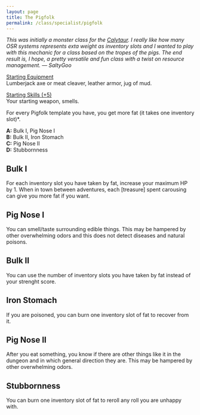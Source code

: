 ```yaml
---
layout: page
title: The Pigfolk
permalink: /class/specialist/pigfolk
---
```


<span class="alchemy"> *This was initially a monster class for the [Calytaur](https://saltygoo.github.io/monsters/calytaur). I really like how many OSR systems represents exta weight as inventory slots and I wanted to play with this mechanic for a class based on the tropes of the pigs. The end result is, I hope, a pretty versatile and fun class with a twist on resource management. — SaltyGoo* </span>

<ins>Starting Equipment</ins><br>
Lumberjack axe or meat cleaver, leather armor, jug of mud.

<ins>Starting Skills (+5)</ins><br>
Your starting weapon, smells.

For every Pigfolk template you have, you get more fat (it takes one inventory slot)*.

**A:** Bulk I, Pig Nose I<br>
**B:** Bulk II, Iron Stomach<br>
**C:** Pig Nose II<br>
**D:** Stubbornness<br>

## Bulk I
For each inventory slot you have taken by fat, increase your maximum HP by 1. When in town between adventures, each [treasure] spent carousing can give you more fat if you want.

## Pig Nose I
You can smell/taste surrounding edible things. This may be hampered by other overwhelming odors and this does not detect diseases and natural poisons.

## Bulk II
You can use the number of inventory slots you have taken by fat instead of your strenght score.

## Iron Stomach
If you are poisoned, you can burn one inventory slot of fat to recover from it.

## Pig Nose II
After you eat something, you know if there are other things like it in the dungeon and in which general direction they are. This may be hampered by other overwhelming odors.

## Stubbornness
You can burn one inventory slot of fat to reroll any roll you are unhappy with.
